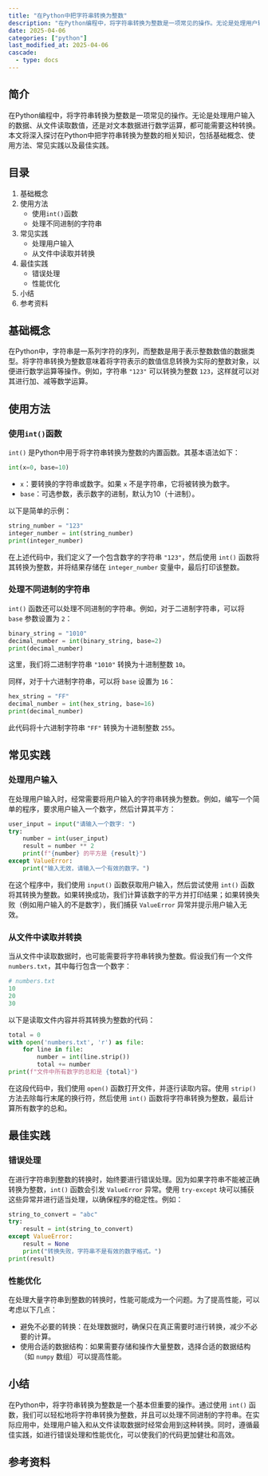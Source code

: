 ```yaml
---
title: "在Python中把字符串转换为整数"
description: "在Python编程中，将字符串转换为整数是一项常见的操作。无论是处理用户输入的数据、从文件读取数值，还是对文本数据进行数学运算，都可能需要这种转换。本文将深入探讨在Python中把字符串转换为整数的相关知识，包括基础概念、使用方法、常见实践以及最佳实践。"
date: 2025-04-06
categories: ["python"]
last_modified_at: 2025-04-06
cascade:
  - type: docs
---
```



## 简介
在Python编程中，将字符串转换为整数是一项常见的操作。无论是处理用户输入的数据、从文件读取数值，还是对文本数据进行数学运算，都可能需要这种转换。本文将深入探讨在Python中把字符串转换为整数的相关知识，包括基础概念、使用方法、常见实践以及最佳实践。

<!-- more -->
## 目录
1. 基础概念
2. 使用方法
    - 使用`int()`函数
    - 处理不同进制的字符串
3. 常见实践
    - 处理用户输入
    - 从文件中读取并转换
4. 最佳实践
    - 错误处理
    - 性能优化
5. 小结
6. 参考资料

## 基础概念
在Python中，字符串是一系列字符的序列，而整数是用于表示整数数值的数据类型。将字符串转换为整数意味着将字符表示的数值信息转换为实际的整数对象，以便进行数学运算等操作。例如，字符串 `"123"` 可以转换为整数 `123`，这样就可以对其进行加、减等数学运算。

## 使用方法
### 使用`int()`函数
`int()` 是Python中用于将字符串转换为整数的内置函数。其基本语法如下：
```python
int(x=0, base=10)
```
- `x`：要转换的字符串或数字。如果 `x` 不是字符串，它将被转换为数字。
- `base`：可选参数，表示数字的进制，默认为10（十进制）。

以下是简单的示例：
```python
string_number = "123"
integer_number = int(string_number)
print(integer_number)  
```
在上述代码中，我们定义了一个包含数字的字符串 `"123"`，然后使用 `int()` 函数将其转换为整数，并将结果存储在 `integer_number` 变量中，最后打印该整数。

### 处理不同进制的字符串
`int()` 函数还可以处理不同进制的字符串。例如，对于二进制字符串，可以将 `base` 参数设置为 `2`：
```python
binary_string = "1010"
decimal_number = int(binary_string, base=2)
print(decimal_number)  
```
这里，我们将二进制字符串 `"1010"` 转换为十进制整数 `10`。

同样，对于十六进制字符串，可以将 `base` 设置为 `16`：
```python
hex_string = "FF"
decimal_number = int(hex_string, base=16)
print(decimal_number)  
```
此代码将十六进制字符串 `"FF"` 转换为十进制整数 `255`。

## 常见实践
### 处理用户输入
在处理用户输入时，经常需要将用户输入的字符串转换为整数。例如，编写一个简单的程序，要求用户输入一个数字，然后计算其平方：
```python
user_input = input("请输入一个数字: ")
try:
    number = int(user_input)
    result = number ** 2
    print(f"{number} 的平方是 {result}")
except ValueError:
    print("输入无效，请输入一个有效的数字。")
```
在这个程序中，我们使用 `input()` 函数获取用户输入，然后尝试使用 `int()` 函数将其转换为整数。如果转换成功，我们计算该数字的平方并打印结果；如果转换失败（例如用户输入的不是数字），我们捕获 `ValueError` 异常并提示用户输入无效。

### 从文件中读取并转换
当从文件中读取数据时，也可能需要将字符串转换为整数。假设我们有一个文件 `numbers.txt`，其中每行包含一个数字：
```python
# numbers.txt
10
20
30
```
以下是读取文件内容并将其转换为整数的代码：
```python
total = 0
with open('numbers.txt', 'r') as file:
    for line in file:
        number = int(line.strip())
        total += number
print(f"文件中所有数字的总和是 {total}")
```
在这段代码中，我们使用 `open()` 函数打开文件，并逐行读取内容。使用 `strip()` 方法去除每行末尾的换行符，然后使用 `int()` 函数将字符串转换为整数，最后计算所有数字的总和。

## 最佳实践
### 错误处理
在进行字符串到整数的转换时，始终要进行错误处理。因为如果字符串不能被正确转换为整数，`int()` 函数会引发 `ValueError` 异常。使用 `try-except` 块可以捕获这些异常并进行适当处理，以确保程序的稳定性。例如：
```python
string_to_convert = "abc"
try:
    result = int(string_to_convert)
except ValueError:
    result = None
    print("转换失败，字符串不是有效的数字格式。")
print(result)  
```
### 性能优化
在处理大量字符串到整数的转换时，性能可能成为一个问题。为了提高性能，可以考虑以下几点：
- 避免不必要的转换：在处理数据时，确保只在真正需要时进行转换，减少不必要的计算。
- 使用合适的数据结构：如果需要存储和操作大量整数，选择合适的数据结构（如 `numpy` 数组）可以提高性能。

## 小结
在Python中，将字符串转换为整数是一个基本但重要的操作。通过使用 `int()` 函数，我们可以轻松地将字符串转换为整数，并且可以处理不同进制的字符串。在实际应用中，处理用户输入和从文件读取数据时经常会用到这种转换。同时，遵循最佳实践，如进行错误处理和性能优化，可以使我们的代码更加健壮和高效。

## 参考资料